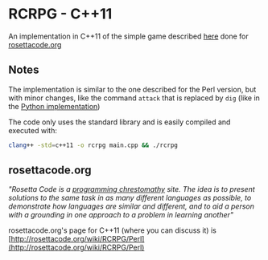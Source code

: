 # RCRPG - C++11

An implementation in C++11 of the simple game described [here](http://rosettacode.org/wiki/RCRPG/Perl) done for [rosettacode.org](http://rosettacode.org/)

## Notes

The implementation is similar to the one described for the Perl version, but with minor changes, like the command `attack` that is replaced by `dig` (like in the [Python implementation](http://rosettacode.org/wiki/RCRPG/Python))

The code only uses the standard library and is easily compiled and executed with:

```bash
clang++ -std=c++11 -o rcrpg main.cpp && ./rcrpg
```

## rosettacode.org

<cite>"Rosetta Code is a [programming chrestomathy](http://en.wikipedia.org/wiki/Chrestomathy) site. The idea is to present solutions to the same task in as many different languages as possible, to demonstrate how languages are similar and different, and to aid a person with a grounding in one approach to a problem in learning another"</cite>

rosettacode.org's page for C++11 (where you can discuss it) is [http://rosettacode.org/wiki/RCRPG/Perl](http://rosettacode.org/wiki/RCRPG/Perl)